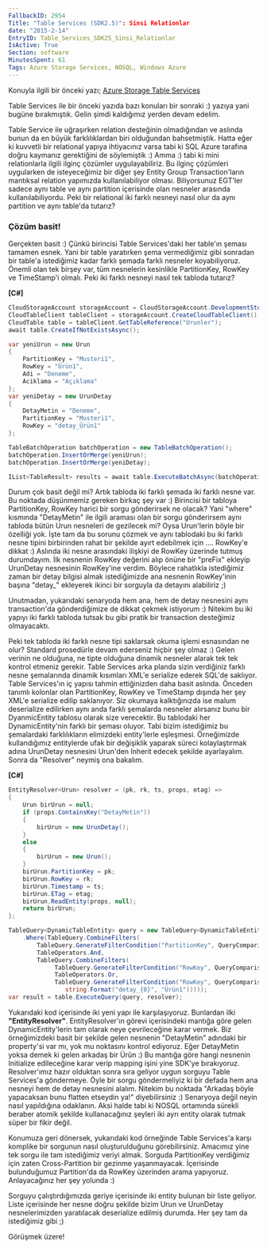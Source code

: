 ```yaml
---
FallbackID: 2954
Title: "Table Services (SDK2.5)": Sinsi Relationlar
date: "2015-2-14"
EntryID: Table_Services_SDK25_Sinsi_Relationlar
IsActive: True
Section: software
MinutesSpent: 61
Tags: Azure Storage Services, NOSQL, Windows Azure
---
```

Konuyla ilgili bir önceki yazı; [Azure Storage Table
Services](http://daron.yondem.com/software/post/Azure_Storage_Table_Services_SDK2_5)

Table Services ile bir önceki yazıda bazı konuları bir sonraki :) yazıya
yani bugüne bırakmıştık. Gelin şimdi kaldığımız yerden devam edelim.

Table Service ile uğraşırken relation desteğinin olmadığından ve aslında
bunun da en büyük farklılıklardan biri olduğundan bahsetmiştik. Hatta
eğer ki kuvvetli bir relational yapıya ihtiyacınız varsa tabi ki SQL
Azure tarafına doğru kaymanız gerektiğini de söylemiştik :) Amma :) tabi
ki mini relationlarla ilgili ilginç çözümler uygulayabiliriz. Bu ilginç
çözümleri uygularken de isteyeceğimiz bir diğer şey Entity Group
Transaction'ların mantıksal relation yapımızda kullanılabiliyor olması.
Biliyorsunuz EGT'ler sadece aynı table ve aynı partition içerisinde olan
nesneler arasında kullanılabiliyordu. Peki bir relational iki farklı
nesneyi nasıl olur da aynı partition ve aynı table'da tutarız?

### Çözüm basit!

Gerçekten basit :) Çünkü birincisi Table Services'daki her table'ın
şeması tamamen esnek. Yani bir table yaratırken şema vermediğimiz gibi
sonradan bir table'a istediğimiz kadar farklı şemada farklı nesneler
koyabiliyoruz. Önemli olan tek birşey var, tüm nesnelerin kesinlikle
PartitionKey, RowKey ve TimeStamp'i olmalı. Peki iki farklı nesneyi
nasıl tek tabloda tutarız? 

**[C\#]**
```cs
CloudStorageAccount storageAccount = CloudStorageAccount.DevelopmentStorageAccount;
CloudTableClient tableClient = storageAccount.CreateCloudTableClient();
CloudTable table = tableClient.GetTableReference("Urunler");
await table.CreateIfNotExistsAsync();

var yeniUrun = new Urun
{
    PartitionKey = "Musteri1",
    RowKey = "Ürün1",
    Adi = "Deneme",
    Aciklama = "Açıklama"
};
var yeniDetay = new UrunDetay
{
    DetayMetin = "Deneme",
    PartitionKey = "Musteri1",
    RowKey = "detay_Ürün1"
};

TableBatchOperation batchOperation = new TableBatchOperation();
batchOperation.InsertOrMerge(yeniUrun);
batchOperation.InsertOrMerge(yeniDetay);

IList<TableResult> results = await table.ExecuteBatchAsync(batchOperation);
```

Durum çok basit değil mi? Artık tabloda iki farklı şemada iki farklı
nesne var. Bu noktada düşünmemiz gereken birkaç şey var :) Birincisi bir
tabloya PartitionKey, RowKey harici bir sorgu gönderirsek ne olacak?
Yani "where" kısmında "DetayMetin" ile ilgili araması olan bir sorgu
gönderirsem aynı tabloda bütün Urun nesneleri de gezilecek mi? Oysa
Urun'lerin böyle bir özelliği yok. İşte tam da bu sorunu çözmek ve aynı
tablodaki bu iki farklı nesne tipini birbirinden rahat bir şekilde ayırt
edebilmek için .... RowKey'e dikkat :) Aslında iki nesne arasındaki
ilişkiyi de RowKey üzerinde tutmuş durumdayım. İlk nesnenin RowKey
değerini alıp önüne bir "preFix" ekleyip UrunDetay nesnesinin RowKey'ine
verdim. Böylece rahatlıkla istediğimiz zaman bir detay bilgisi almak
istediğimizde ana nesnenin RowKey'inin başına "detay\_" ekleyerek ikinci
bir sorguyla da detayını alabiliriz ;) 

Unutmadan, yukarıdaki senaryoda hem ana, hem de detay nesnesini aynı transaction'da gönderdiğimize de dikkat çekmek istiyorum :) Nitekim bu iki yapıyı iki farklı tabloda tutsak bu gibi pratik bir transaction desteğimiz olmayacaktı. 

Peki tek tabloda iki farklı nesne tipi saklarsak okuma işlemi esnasından ne olur? Standard prosedürle devam ederseniz hiçbir şey olmaz :) Gelen verinin ne olduğuna, ne tipte olduğuna dinamik nesneler alarak tek tek kontrol etmeniz gerekir. Table Services arka planda sizin verdiğiniz farklı nesne şemalarında dinamik kısımları XML'e serialize ederek SQL'de saklıyor. Table Services'ın iç yapısı tahmin ettiğinizden daha basit aslında. Önceden tanımlı kolonlar olan PartitionKey, RowKey ve TimeStamp dışında her şey XML'e serialize edilip saklanıyor. Siz okumaya kalktığınızda ise malum deserialize edilirken aynı anda farklı şemalarda nesneler alırsanız bunu bir DyanmicEntity tablosu olarak size verecektir. Bu tablodaki her DynamicEntity'nin farklı bir şeması oluyor. Tabi bizim istediğimiz bu şemalardaki farklılıkların elimizdeki entity'lerle eşleşmesi. Örneğimizde kullandığımız entitylerde ufak bir değişiklik yaparak süreci kolaylaştırmak adına UrunDetay nesnesini Urun'den Inherit edecek şekilde ayarlayalım. Sonra da "Resolver" neymiş ona bakalım.

**[C\#]**
```cs
EntityResolver<Urun> resolver = (pk, rk, ts, props, etag) =>
{
    Urun birUrun = null;
    if (props.ContainsKey("DetayMetin"))
    {
        birUrun = new UrunDetay(); 
    }
    else
    {
        birUrun = new Urun(); 
    }
    birUrun.PartitionKey = pk;
    birUrun.RowKey = rk;
    birUrun.Timestamp = ts;
    birUrun.ETag = etag;
    birUrun.ReadEntity(props, null);
    return birUrun;
};

TableQuery<DynamicTableEntity> query = new TableQuery<DynamicTableEntity>()
    .Where(TableQuery.CombineFilters(
        TableQuery.GenerateFilterCondition("PartitionKey", QueryComparisons.Equal, "Musteri1"),
        TableOperators.And,
        TableQuery.CombineFilters(
             TableQuery.GenerateFilterCondition("RowKey", QueryComparisons.Equal, "Ürün1"),
             TableOperators.Or,
             TableQuery.GenerateFilterCondition("RowKey", QueryComparisons.Equal, 
                string.Format("detay_{0}", "Ürün1")))));
var result = table.ExecuteQuery(query, resolver);
```

Yukarıdaki kod içerisinde iki yeni yapı ile karşılaşıyoruz. Bunlardan ilki **"EntityResolver"**. EntityResolver'ın görevi içerisindeki mantığa göre gelen DynamicEntity'lerin tam olarak neye çevrileceğine karar vermek. Biz örneğimizdeki basit bir şekilde gelen nesnenin "DetayMetin" adındaki bir property'si var mı, yok mu noktasını kontrol ediyoruz. Eğer DetayMetin yoksa demek ki gelen arkadaş bir Ürün :) Bu mantığa göre hangi nesnenin Initialize edileceğine karar verip mapping işini yine SDK'ye bırakıyoruz. Resolver'ımız hazır olduktan sonra sıra geliyor uygun sorguyu Table Services'a göndermeye. Öyle bir sorgu göndermeliyiz ki bir defada hem ana nesneyi hem de detay nesnesini alalım. Nitekim bu noktada "Arkadaş böyle yapacaksan bunu flatten etseydin ya!" diyebilirsiniz :) Senaryoya değil neyin nasıl yapıldığına odaklanın. Aksi halde tabi ki NOSQL ortamında sürekli beraber atomik şekilde kullanacağınız şeyleri iki ayrı entity olarak tutmak süper bir fikir değil. 

Konumuza geri dönersek, yukarıdaki kod örneğinde Table Services'a karşı komplike bir sorgunun nasıl oluşturulduğunu görebilirsiniz. Amacımız yine tek sorgu ile tam istediğimiz veriyi almak. Sorguda PartitionKey verdiğimiz için zaten Cross-Partition bir gezinme yaşanmayacak. İçerisinde bulunduğumuz Partition'da da RowKey üzerinden arama yapıyoruz. Anlayacağınız her şey yolunda :) 

Sorguyu çalıştırdığımızda geriye içerisinde iki entity bulunan bir liste geliyor. Liste içerisinde her nesne doğru şekilde bizim Urun ve UrunDetay nesnelerimizden yaratılacak deserialize edilmiş durumda. Her şey tam da istediğimiz gibi ;)

Görüşmek üzere!


